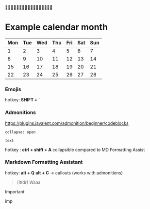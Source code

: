 🚧🚧🚧🚧🚧🚧🚧🚧🚧🚧🚧🚧🚧🚧🚧🚧🚧
# Example calendar month

| Mon | Tue | Wed | Thu | Fri | Sat | Sun |
|-----|-----|-----|-----|-----|-----|-----|
|  1  |  2  |  3  |  4  |  5  |  6  |  7  |
|  8  |  9  | 10  | 11  | 12  | 13  | 14  |
| 15  | 16  | 17  | 18  | 19  | 20  | 21  |
| 22  | 23  | 24  | 25  | 26  | 27  | 28  |
### Emojis
hotkey: **SHIFT + \`** 


### Admonitions
https://plugins.javalent.com/admonition/beginner/codeblocks
```ad-important
collapse: open

text
```
hotkey : **ctrl + shift + A**
collapsible compared to MD Formatting Assist

### Markdown Formatting Assistant
hotkey: 
**alt + Q** 
**alt + C** -> callouts (works with admonitions)

> [!tldr] 
>Waaa

> [!important] 
> imp 

